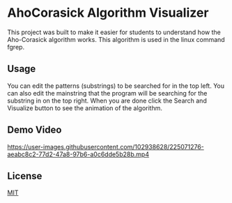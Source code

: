 # AhoCorasick Algorithm Visualizer

This project was built to make it easier for students to understand how the Aho-Corasick algorithm works. This algorithm is used in the linux command fgrep.

## Usage

You can edit the patterns (substrings) to be searched for in the top left. You can also edit the mainstring that the program will be searching for the substring in on the top right. When you are done click the Search and Visualize button to see the animation of the algorithm.

## Demo Video
https://user-images.githubusercontent.com/102938628/225071276-aeabc8c2-77d2-47a8-97b6-a0c6dde5b28b.mp4



## License
[MIT](https://choosealicense.com/licenses/mit/)
